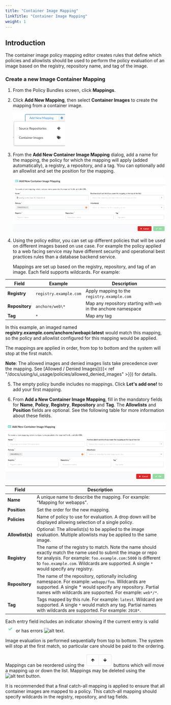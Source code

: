 ```yaml
---
title: "Container Image Mapping"
linkTitle: "Container Image Mapping"
weight: 1
---
```


## Introduction

The container image policy mapping editor creates rules that define which
policies and allowlists should be used to perform the policy evaluation of an
image based on the registry, repository name, and tag of the image.

### Create a new Image Container Mapping ###

1. From the Policy Bundles screen, click **Mappings**.
2. Click **Add New Mapping**, then select **Container Images** to create the mapping from a container image.

    ![alt text](add-new-mapping-select-container.png)


3. From the **Add New Container Image Mapping** dialog, add a name for the mapping, the policy for which the mapping will apply (added automatically), a registry, a repository, and a tag.  You can optionally add an allowlist and set the position for the mapping.

    ![alt text](add-new-container-image-mapping.png)


4. Using the policy editor, you can set up different policies that will be used on different images based on use case. For example the policy applied to a web facing service may have different security and operational best practices rules than a database backend service.

   Mappings are set up based on the registry, repository, and tag of an image. Each field supports wildcards. For example:

| Field      | Example                | Description                                                     |
| ---------- | ---------------------- |-----------------------------------------------------------------|
| **Registry**   | `registry.example.com` | Apply mapping to the `registry.example.com`                     |
| **Repository** | `anchore/web\*`        | Map any repository starting with `web` in the anchore namespace |
| **Tag**        | `*`                    | Map any tag                                                     |


   In this example, an imaged named **registry.example.com/anchore/webapi:latest** would match this mapping, so the policy and allowlist configured for this mapping would be applied.

   The mappings are applied in order, from top to bottom and the system will stop at the first match.

**Note**: The allowed images and denied images lists take precedence over the mapping. See [Allowed / Denied Images]({{< ref "/docs/using/ui_usage/policies/allowed_denied_images" >}}) for details.


5. The empty policy bundle includes no mappings. Click **Let's add one!** to add your first mapping.


6. From **Add a New Container Image Mapping**, fill in the mandatory fields for **Name**, **Policy**, **Registry**, **Repository** and **Tag**. The **Allowlists** and **Position** fields are optional. See the following table for more information about these fields.

![alt text](add-new-container-image-screen.png)

| Field | Description |
| --------- | ----------- |
| **Name** | A unique name to describe the mapping. For example: "Mapping for webapps". |
| **Position** | Set the order for the new mapping. |
| **Policies** | Name of policy to use for evaluation. A drop down will be displayed allowing selection of a single policy. |
| **Allowlist(s)** | Optional: The allowlist(s) to be applied to the image evaluation. Multiple allowlists may be applied to the same image. |
| **Registry** | The name of the registry to match. Note the name should exactly match the name used to submit the image or repo for analysis. For example: `foo.example.com:5000` is different to `foo.example.com`. Wildcards are supported. A single `*` would specify any registry. |
| **Repository** | The name of the repository, optionally including namespace. For example: `webapp/foo`. Wildcards are supported. A single * would specify any repository. Partial names with wildcards are supported. For example: `web*/*`. |
| **Tag** | Tags mapped by this rule. For example: `latest`. Wildcard are supported. A single `*` would match any tag. Partial names with wildcards are supported. For example: `2018*`. |


Each entry field includes an indicator showing if the current entry is valid ![alt text](Check.png) or has errors ![alt text](../X.png).

Image evaluation is performed sequentially from top to bottom. The system will stop at the first match, so particular care should be paid to the ordering.

Mappings can be reordered using the ![alt text](UpDownButtons.png) buttons which will move a mapping up or down the list. Mappings may be deleted using the ![alt text](../TrashButton.png) button.

It is recommended that a final catch-all mapping is applied to ensure that all container images are mapped to a policy. This catch-all mapping should specify wildcards in the registry, repository, and tag fields.

